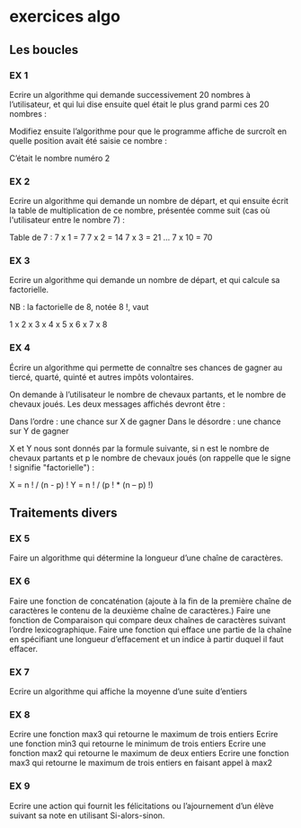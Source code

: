 # exercices algo

## Les boucles

### EX 1

Ecrire un algorithme qui demande successivement 20 nombres à l’utilisateur, et qui lui dise ensuite quel était le plus grand parmi ces 20 nombres :

Modifiez ensuite l’algorithme pour que le programme affiche de surcroît en quelle position avait été saisie ce nombre :

C’était le nombre numéro 2

### EX 2

Ecrire un algorithme qui demande un nombre de départ, et qui ensuite écrit la table de multiplication de ce nombre, présentée comme suit (cas où l'utilisateur entre le nombre 7) :

Table de 7 :
7 x 1 = 7
7 x 2 = 14
7 x 3 = 21
…
7 x 10 = 70

### EX 3

Ecrire un algorithme qui demande un nombre de départ, et qui calcule sa factorielle.

NB : la factorielle de 8, notée 8 !, vaut

1 x 2 x 3 x 4 x 5 x 6 x 7 x 8


### EX 4

Écrire un algorithme qui permette de connaître ses chances de gagner au tiercé, quarté, quinté et autres impôts volontaires.

On demande à l’utilisateur le nombre de chevaux partants, et le nombre de chevaux joués. Les deux messages affichés devront être :

Dans l’ordre : une chance sur X de gagner
Dans le désordre : une chance sur Y de gagner

X et Y nous sont donnés par la formule suivante, si n est le nombre de chevaux partants et p le nombre de chevaux joués (on rappelle que le signe ! signifie "factorielle") :

X = n ! / (n - p) !
Y = n ! / (p ! * (n – p) !)

## Traitements divers

### EX 5

Faire un algorithme qui détermine la longueur d’une chaîne de caractères.

### EX 6

Faire une fonction de concaténation (ajoute à la fin de la première chaîne de caractères le contenu de la deuxième chaîne de caractères.)
Faire une fonction de Comparaison qui compare deux chaînes de caractères suivant l’ordre lexicographique.
Faire une fonction qui efface une partie de la chaîne en spécifiant une longueur d’effacement et un indice à partir duquel il faut effacer.

### EX 7

Ecrire un algorithme qui affiche la moyenne d’une suite d’entiers

### EX 8

Ecrire une fonction max3 qui retourne le maximum de trois entiers
Ecrire une fonction min3 qui retourne le minimum de trois entiers
Ecrire une fonction max2 qui retourne le maximum de deux entiers
Ecrire une fonction max3 qui retourne le maximum de trois entiers en faisant appel à max2

### EX 9

Ecrire une action qui fournit les félicitations ou l’ajournement d’un élève suivant sa note en utilisant Si-alors-sinon.





